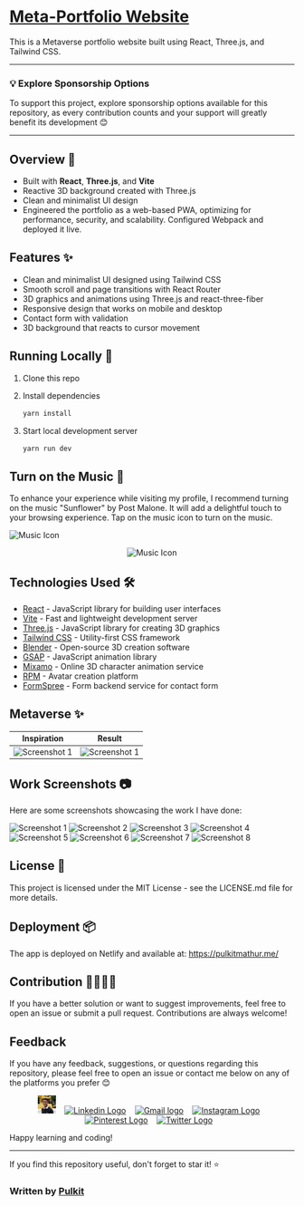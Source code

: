 # [Meta-Portfolio Website](https://github.com/Pulkit1822/Personal-Portfolio)

This is a Metaverse portfolio website built using React, Three.js, and Tailwind CSS.

---


### 💡 Explore Sponsorship Options

To support this project, explore sponsorship options available for this repository, as every contribution counts and your support will greatly benefit its development 😊


---

## Overview 🚀

- Built with **React**, **Three.js**, and **Vite**
- Reactive 3D background created with Three.js 
- Clean and minimalist UI design
- Engineered the portfolio as a web-based PWA, optimizing for performance, security, and scalability. Configured Webpack and deployed it live.

## Features ✨

- Clean and minimalist UI designed using Tailwind CSS
- Smooth scroll and page transitions with React Router
- 3D graphics and animations using Three.js and react-three-fiber
- Responsive design that works on mobile and desktop
- Contact form with validation
- 3D background that reacts to cursor movement

## Running Locally 🚀

1. Clone this repo
2. Install dependencies

   ```sh
   yarn install
   ```

3. Start local development server

   ```sh
   yarn run dev
   ```

## Turn on the Music 🎵

To enhance your experience while visiting my profile, I recommend turning on the music "Sunflower" by Post Malone. It will add a delightful touch to your browsing experience.
Tap on the music icon to turn on the music.

![Music Icon](https://github.com/Pulkit1822/Personal_Portfolio/blob/main/Content/music_icon.png)
<div align="center">

![Music Icon](https://github.com/Pulkit1822/Personal_Portfolio/blob/main/Content/spiderman.gif)

</div>




## Technologies Used 🛠️

- [React](https://reactjs.org/) - JavaScript library for building user interfaces
- [Vite](https://vitejs.dev/) - Fast and lightweight development server
- [Three.js](https://threejs.org/) - JavaScript library for creating 3D graphics
- [Tailwind CSS](https://tailwindcss.com/) - Utility-first CSS framework
- [Blender](https://www.blender.org/) - Open-source 3D creation software
- [GSAP](https://gsap.com/) - JavaScript animation library
- [Mixamo](https://www.mixamo.com/) - Online 3D character animation service
- [RPM](https://readyplayer.me/) - Avatar creation platform
- [FormSpree](https://formspree.io/) - Form backend service for contact form

## Metaverse ✨ 

| Inspiration | Result |
|--------|-------|
| ![Screenshot 1](https://github.com/Pulkit1822/Personal_Portfolio/blob/main/Content/pic.png) | ![Screenshot 1](https://github.com/Pulkit1822/Personal_Portfolio/blob/main/Content/Metaversed.png) |


## Work Screenshots 📷

Here are some screenshots showcasing the work I have done:

![Screenshot 1](https://github.com/Pulkit1822/Personal_Portfolio/blob/main/Content/sign.png)
![Screenshot 2](https://github.com/Pulkit1822/Personal-Portfolio/blob/main/Content/Flow/Screenshot%202024-07-04%20at%209.20.59%E2%80%AFAM.png)
![Screenshot 3](https://github.com/Pulkit1822/Personal-Portfolio/blob/main/Content/Flow/Screenshot%202024-07-04%20at%209.21.21%E2%80%AFAM.png)
![Screenshot 4](https://github.com/Pulkit1822/Personal-Portfolio/blob/main/Content/Flow/Screenshot%202024-07-04%20at%209.28.43%E2%80%AFAM.png)
![Screenshot 5](https://github.com/Pulkit1822/Personal-Portfolio/blob/main/Content/Flow/Screenshot%202024-07-04%20at%209.29.13%E2%80%AFAM.png)
![Screenshot 6](https://github.com/Pulkit1822/Personal_Portfolio/blob/main/Content/projects.png)
![Screenshot 7](https://github.com/Pulkit1822/Personal-Portfolio/blob/main/Content/Flow/Screenshot%202024-07-04%20at%209.20.18%E2%80%AFAM.png)
![Screenshot 8](https://github.com/Pulkit1822/Personal-Portfolio/blob/main/Content/Flow/Screenshot%202024-07-04%20at%209.20.41%E2%80%AFAM.png)


## License 🪪

This project is licensed under the MIT License - see the LICENSE.md file for more details.

## Deployment 📦

The app is deployed on Netlify and available at: https://pulkitmathur.me/

## Contribution 🫱🏻‍🫲🏼

If you have a better solution or want to suggest improvements, feel free to open an issue or submit a pull request. Contributions are always welcome!


## Feedback

If you have any feedback, suggestions, or questions regarding this repository, please feel free to open an issue or contact me below on any of the platforms you prefer 😊
<br/>
<p align="center">
  <a href="https://pulkitmathur.me/"><img src="https://github.com/Pulkit1822/Pulkit1822/blob/main/animated-icons/pic.jpeg" alt="portfolio" width="32"></a>&nbsp;&nbsp;&nbsp;
  <a href="https://www.linkedin.com/in/pulkitkmathur/"><img src="https://github.com/TheDudeThatCode/TheDudeThatCode/blob/master/Assets/Linkedin.svg" alt="Linkedin Logo" width="32"></a>&nbsp;&nbsp;&nbsp;
  <a href="mailto:pulkitmathur.me@gmail.com"><img src="https://github.com/TheDudeThatCode/TheDudeThatCode/blob/master/Assets/Gmail.svg" alt="Gmail logo" height="32"></a>&nbsp;&nbsp;&nbsp;
  <a href="https://www.instagram.com/pulkitkumarmathur/"><img src="https://github.com/TheDudeThatCode/TheDudeThatCode/blob/master/Assets/Instagram.svg" alt="Instagram Logo" width="32"></a>&nbsp;&nbsp;&nbsp;
  <a href="https://in.pinterest.com/pulkitkumarmathur/"><img src="https://upload.wikimedia.org/wikipedia/commons/0/08/Pinterest-logo.png?20160129083321" alt="Pinterest Logo" width="32"></a>&nbsp;&nbsp;&nbsp;
  <a href="https://twitter.com/pulkitkmathur"><img src="https://upload.wikimedia.org/wikipedia/commons/5/57/X_logo_2023_%28white%29.png" alt="Twitter Logo" width="32"></a>&nbsp;&nbsp;&nbsp;
</p>


Happy learning and coding!

---

If you find this repository useful, don't forget to star it! ⭐️

### Written by [Pulkit](https://github.com/Pulkit1822)